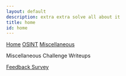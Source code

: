 ```yaml
---
layout: default
description: extra extra solve all about it
title: home
id: home
---
```


<link rel="stylesheet" href="writeupcss.css">

<!-- add navigation here -->

[Home](https://stainedswan.github.io/UIUCTF-2024)
[OSINT](https://stainedswan.github.io/UIUCTF-2024/OSINT)
[Miscellaneous](https://stainedswan.github.io/UIUCTF-2024/Miscellaneous)

Miscellaneous Challenge Writeups

[Feedback Survey](https://stainedswan.github.io/UIUCTF-2024/Miscellaneous/Feedback)